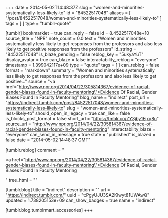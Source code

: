 +++
date = 2014-05-02T14:48:37Z
slug = "women-and-minorities-systematically-less-likely-to"
id = "84522517048"
aliases = [ "/post/84522517048/women-and-minorities-systematically-less-likely-to" ]
tags = [ ]
type = "tumblr-quote"

[tumblr]
bookmarklet = true
can_reply = false
id = 8.4522517048e+10
source_title = "NPR"
note_count = 0.0
text = "Women and minorities systematically less likely to get responses from the professors and also less likely to get positive responses from the professors"
id_string = "84522517048"
is_blaze_pending = false
reblog_key = "5ukyaYuT"
display_avatar = true
can_blaze = false
interactability_reblog = "everyone"
timestamp = 1.399042117e+09
type = "quote"
tags = [ ]
can_reblog = false
format = "markdown"
summary = "Women and minorities systematically less likely to get responses from the professors and also less likely to get positive..."
source = "<a href=\"http://www.npr.org/2014/04/22/305814367/evidence-of-racial-gender-biases-found-in-faculty-mentoring\">Evidence Of Racial, Gender Biases Found In Faculty Mentoring</a>"
blog_name = "indirect"
post_url = "https://indirect.tumblr.com/post/84522517048/women-and-minorities-systematically-less-likely-to"
slug = "women-and-minorities-systematically-less-likely-to"
should_open_in_legacy = true
can_like = false
is_blocks_post_format = false
short_url = "https://tmblr.co/ZY3jby1Ejxq8u"
source_url = "http://www.npr.org/2014/04/22/305814367/evidence-of-racial-gender-biases-found-in-faculty-mentoring"
interactability_blaze = "everyone"
can_send_in_message = true
state = "published"
is_blazed = false
date = "2014-05-02 14:48:37 GMT"

[tumblr.reblog]
comment = "<p><a href=\"http://www.npr.org/2014/04/22/305814367/evidence-of-racial-gender-biases-found-in-faculty-mentoring\">Evidence Of Racial, Gender Biases Found In Faculty Mentoring</a></p>"
tree_html = ""

[tumblr.blog]
title = "indirect"
description = ""
url = "https://indirect.tumblr.com/"
uuid = "t:PgyUJU3SA2Klwyt81UWAwQ"
updated = 1.738205153e+09
can_show_badges = true
name = "indirect"

[tumblr.blog.tumblrmart_accessories]
+++
